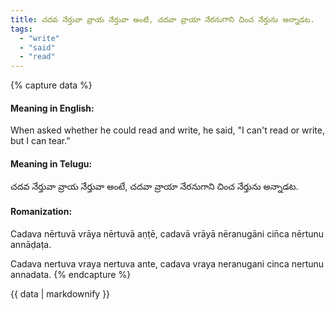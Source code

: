 ```yaml
---
title: చదవ నేర్తువా వ్రాయ నేర్తువా అంటే, చదవా వ్రాయా నేరనుగాని చించ నేర్తును అన్నాడట.
tags:
  - "write"
  - "said"
  - "read"
---
```


{% capture data %}
#### Meaning in English:
When asked whether he could read and write, he said, "I can't read or write, but I can tear."

#### Meaning in Telugu:
చదవ నేర్తువా వ్రాయ నేర్తువా అంటే, చదవా వ్రాయా నేరనుగాని చించ నేర్తును అన్నాడట.

#### Romanization:
Cadava nērtuvā vrāya nērtuvā aṇṭē, cadavā vrāyā nēranugāni cin̄ca nērtunu annāḍaṭa.

Cadava nertuva vraya nertuva ante, cadava vraya neranugani cinca nertunu annadata.
{% endcapture %}

{{ data | markdownify }}

